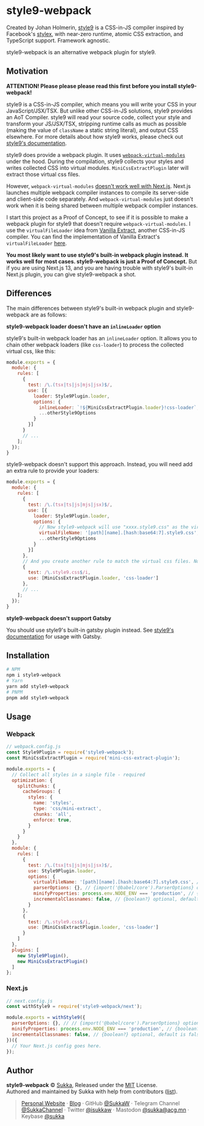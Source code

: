 # style9-webpack

Created by Johan Holmerin, [style9](https://github.com/johanholmerin/style9) is a CSS-in-JS compiler inspired by Facebook's [stylex](https://www.youtube.com/watch?v=9JZHodNR184), with near-zero runtime, atomic CSS extraction, and TypeScript support. Framework agnostic.

style9-webpack is an alternative webpack plugin for style9.

## Motivation

**ATTENTION! Please please please read this first before you install style9-webpack!**

style9 is a CSS-in-JS compiler, which means you will write your CSS in your JavaScript/JSX/TSX. But unlike other CSS-in-JS solutions, style9 provides an AoT Compiler. style9 will read your source code, collect your style and transform your JS/JSX/TSX, stripping runtime calls as much as possible (making the value of `className` a static string literal), and output CSS elsewhere. For more details about how style9 works, please check out [style9's documentation](https://github.com/johanholmerin/style9/blob/master/docs/How-it-works.md).

style9 does provide a webpack plugin. It uses [`webpack-virtual-modules`](https://github.com/sysgears/webpack-virtual-modules) under the hood. During the compilation, style9 collects your styles and writes collected CSS into virtual modules. `MiniCssExtractPlugin` later will extract those virtual css files.

However, `webpack-virtual-modules` [doesn't work well with Next.js](https://github.com/vercel/next.js/issues/44266). Next.js launches multiple webpack compiler instances to compile its server-side and client-side code separately. And `webpack-virtual-modules` just doesn't work when it is being shared between multiple webpack compiler instances.

I start this project as a Proof of Concept, to see if it is possible to make a webpack plugin for style9 that doesn't require `webpack-virtual-modules`. I use the `virtualFileLoader` idea from [Vanilla Extract](https://github.com/vanilla-extract-css/vanilla-extract), another CSS-in-JS compiler. You can find the implementation of Vanilla Extract's `virtualFileLoader` [here](https://github.com/vanilla-extract-css/vanilla-extract/blob/aabb5869a626b7d966814ec8bc322a0392b77561/packages/webpack-plugin/src/virtualFileLoader.ts).

**You most likely want to use style9's built-in webpack plugin instead. It works well for most cases. style9-webpack is just a Proof of Concept.** But if you are using Next.js 13, and you are having trouble with style9's built-in Next.js plugin, you can give style9-webpack a shot.

## Differences

The main differences between style9's built-in webpack plugin and style9-webpack are as follows:

**style9-webpack loader doesn't have an `inlineLoader` option**

style9's built-in webpack loader has an `inlineLoader` option. It allows you to chain other webpack loaders (like `css-loader`) to process the collected virtual css, like this:

```js
module.exports = {
  module: {
    rules: [
      {
        test: /\.(tsx|ts|js|mjs|jsx)$/,
        use: [{
          loader: Style9Plugin.loader,
          options: {
            inlineLoader: `!${MiniCssExtractPlugin.loader}!css-loader`,
            ...otherStyle9Options
          }
        }]
      }
      // ...
    ];
  });
}
```

style9-webpack doesn't support this approach. Instead, you will need add an extra rule to provide your loaders:

```js
module.exports = {
  module: {
    rules: [
      {
        test: /\.(tsx|ts|js|mjs|jsx)$/,
        use: [{
          loader: Style9Plugin.loader,
          options: {
            // Now style9-webpack will use "xxxx.style9.css" as the virtual css filenames
            virtualFileName: '[path][name].[hash:base64:7].style9.css',
            ...otherStyle9Options
          }
        }]
      },
      // And you create another rule to match the virtual css files. Now you can apply loaders to them.
      {
        test: /\.style9.css$/i,
        use: [MiniCssExtractPlugin.loader, 'css-loader']
      },
      // ...
    ];
  });
}
```

**style9-webpack doesn't support Gatsby**

You should use style9's built-in gatsby plugin instead. See [style9's documentation](https://github.com/johanholmerin/style9/blob/master/docs/Bundler-plugins.md#gatsby) for usage with Gatsby.

## Installation

```sh
# NPM
npm i style9-webpack
# Yarn
yarn add style9-webpack
# PNPM
pnpm add style9-webpack
```

## Usage

### Webpack

```js
// webpack.config.js
const Style9Plugin = require('style9-webpack');
const MiniCssExtractPlugin = require('mini-css-extract-plugin');

module.exports = {
  // Collect all styles in a single file - required
  optimization: {
    splitChunks: {
      cacheGroups: {
        styles: {
          name: 'styles',
          type: 'css/mini-extract',
          chunks: 'all',
          enforce: true,
        }
      }
    }
  },
  module: {
    rules: [
      {
        test: /\.(tsx|ts|js|mjs|jsx)$/,
        use: Style9Plugin.loader,
        options: {
          virtualFileName: '[path][name].[hash:base64:7].style9.css', // {string?} optional, default is '[path][name].style9.css'
          parserOptions: {}, // {import('@babel/core').ParserOptions} optional, default is `{ plugins: ['typescript', 'jsx'] }`
          minifyProperties: process.env.NODE_ENV === 'production', // {boolean?} optional, default is false, recommended to enable this option in production
          incrementalClassnames: false, // {boolean?} optional, default is false
        }
      },
      {
        test: /\.style9.css$/i,
        use: [MiniCssExtractPlugin.loader, 'css-loader']
      }
    ]
  },
  plugins: [
    new Style9Plugin(),
    new MiniCssExtractPlugin()
  ]
};
```

### Next.js

```js
// next.config.js
const withStyle9 = require('style9-webpack/next');

module.exports = withStyle9({
  parserOptions: {}, // // {import('@babel/core').ParserOptions} optional, default is `{ plugins: ['typescript', 'jsx'] }`
  minifyProperties: process.env.NODE_ENV === 'production', // {boolean?} optional, default is false, recommended to enable this option in production
  incrementalClassnames: false, // {boolean?} optional, default is false
})({
  // Your Next.js config goes here.
});
```

## Author

**style9-webpack** © [Sukka](https://github.com/SukkaW), Released under the [MIT](./LICENSE) License.<br>
Authored and maintained by Sukka with help from contributors ([list](https://github.com/SukkaW/style9-webpack/graphs/contributors)).

> [Personal Website](https://skk.moe) · [Blog](https://blog.skk.moe) · GitHub [@SukkaW](https://github.com/SukkaW) · Telegram Channel [@SukkaChannel](https://t.me/SukkaChannel) · Twitter [@isukkaw](https://twitter.com/isukkaw) · Mastodon [@sukka@acg.mn](https://acg.mn/@sukka) · Keybase [@sukka](https://keybase.io/sukka)
